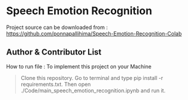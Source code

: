 Speech Emotion Recognition
==========================

Project source can be downloaded from : https://github.com/ponnapallihima/Speech-Emotion-Recognition-Colab

Author & Contributor List
--------------------------

How to run file :
To implement this project on your Machine

> Clone this repository.
> Go to terminal and type pip install -r requirements.txt.
> Then open ./Code/main_speech_emotion_recognition.ipynb and run it.
